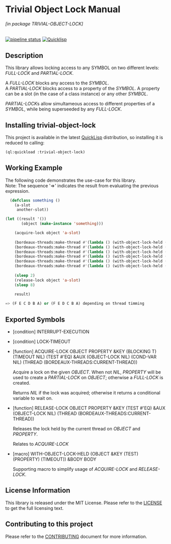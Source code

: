 # Trivial Object Lock Manual

###### \[in package TRIVIAL-OBJECT-LOCK\]
[![pipeline status](https://gitlab.com/ediethelm/trivial-object-lock/badges/master/pipeline.svg)](https://gitlab.com/ediethelm/trivial-object-lock/commits/master)
[![Quicklisp](http://quickdocs.org/badge/trivial-object-lock.svg)](http://quickdocs.org/trivial-object-lock/)

## Description

This library allows locking access to any SYMBOL on two different levels: *FULL-LOCK* and *PARTIAL-LOCK*.

A *FULL-LOCK* blocks any access to the *SYMBOL*.  
A *PARTIAL-LOCK* blocks access to a property of the *SYMBOL*. A property can be a slot (in the case of a class instance) or any other *SYMBOL*.

*PARTIAL-LOCK*s allow simultameous access to different properties of a *SYMBOL*, while being superseeded by any *FULL-LOCK*.

## Installing trivial-object-lock

This project is available in the latest [QuickLisp](https://www.quicklisp.org/beta/ "QuickLisp") distribution, so installing it is reduced to calling:

```lisp
(ql:quickload :trivial-object-lock)
```


## Working Example

The following code demonstrates the use-case for this library.  
Note: The sequence '=>' indicates the result from evaluating the previous expression.

```lisp
  (defclass something ()
    (a-slot
     another-slot))

(let ((result '())
       (object (make-instance 'something)))

    (acquire-lock object 'a-slot)
    
    (bordeaux-threads:make-thread #'(lambda () (with-object-lock-held (object :property 'another-slot) (sleep 1) (push 'A result))))
    (bordeaux-threads:make-thread #'(lambda () (with-object-lock-held (object) (sleep 1) (push 'B result))))
    (bordeaux-threads:make-thread #'(lambda () (with-object-lock-held (object :property 'a-slot) (sleep 1) (push 'C result))))
    (bordeaux-threads:make-thread #'(lambda () (with-object-lock-held (object :property 'another-slot) (sleep 1) (push 'D result))))
    (bordeaux-threads:make-thread #'(lambda () (with-object-lock-held (object :property 'another-slot)  (sleep 1) (push 'E result))))
    (bordeaux-threads:make-thread #'(lambda () (with-object-lock-held (object) (sleep 1) (push 'F result))))
    
    (sleep 2)
    (release-lock object 'a-slot)
    (sleep 8)
    
    result)

=> (F E C D B A) or (F E D C B A) depending on thread timming
```


## Exported Symbols

- [condition] INTERRUPT-EXECUTION

- [condition] LOCK-TIMEOUT

- [function] ACQUIRE-LOCK OBJECT PROPERTY &KEY (BLOCKING T) (TIMEOUT NIL) (TEST #'EQ) &AUX (OBJECT-LOCK NIL) (COND-VAR NIL) (THREAD (BORDEAUX-THREADS:CURRENT-THREAD))

    Acquire a lock on the given *OBJECT*. When not *NIL*, *PROPERTY* will be used to create a *PARTIAL-LOCK* on *OBJECT*; otherwise a *FULL-LOCK* is created.
    
    Returns *NIL* if the lock was acquired; otherwise it returns a conditional variable to wait on.

- [function] RELEASE-LOCK OBJECT PROPERTY &KEY (TEST #'EQ) &AUX (OBJECT-LOCK NIL) (THREAD (BORDEAUX-THREADS:CURRENT-THREAD))

    Releases the lock held by the current thread on *OBJECT* and *PROPERTY*. 
    
    Relates to *ACQUIRE-LOCK*

- [macro] WITH-OBJECT-LOCK-HELD (OBJECT &KEY (TEST) (PROPERTY) (TIMEOUT)) &BODY BODY

    Supporting macro to simplify usage of *ACQUIRE-LOCK* and *RELEASE-LOCK*.

## License Information

This library is released under the MIT License. Please refer to the [LICENSE](https://gitlab.com/ediethelm/trivial-object-lock/blob/master/LICENSE "License") to get the full licensing text.

## Contributing to this project

Please refer to the [CONTRIBUTING](https://gitlab.com/ediethelm/trivial-object-lock/blob/master/CONTRIBUTING.md "Contributing") document for more information.

